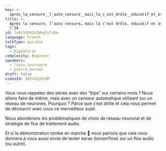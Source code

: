 ```yaml
---
key: >-
  apres_la_censure__l_auto_censure__mais_la_c_est_drole__educatif_et_avec_de_l_ia
title: >-
  Après la censure, l’auto censure… mais là c’est drôle, éducatif et avec de
  l’IA
id: JxRt5VDA2VZWmgFy7vDe
language: French
talkType: quickie
tags:
  - bigdata-ai
complexity: Beginner
speakers:
  - louis_tournayre
  - pierre_morvan
draft: false
videoId: SOZrVZyQJdM
---
```


Vous vous rappelez des séries avec des “bips” sur certains mots ? Nous allons faire de même, mais avec un censeur automatique utilisant sur un réseau de neurones.
Pourquoi ? Parce que c’est drôle et cela nous permet de découvrir avec vous ce merveilleux sujet.

Nous aborderons les problématiques de choix de réseau neuronal et de stratégie de flux de traitement audio.

Et si la démonstration tombe en marche 🤞 nous parions que cela vous donnera à vous aussi envie de tester keras (tensorflow) sur un flux audio (ou autre). 

